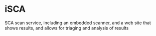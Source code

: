 # iSCA
SCA scan service, including an embedded scanner, and a web site that shows results, and allows for triaging and analysis of results
